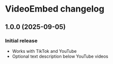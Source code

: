 ﻿# VideoEmbed changelog

## 1.0.0 (2025-09-05)
### Initial release
- Works with TikTok and YouTube
- Optional text description below YouTube videos
